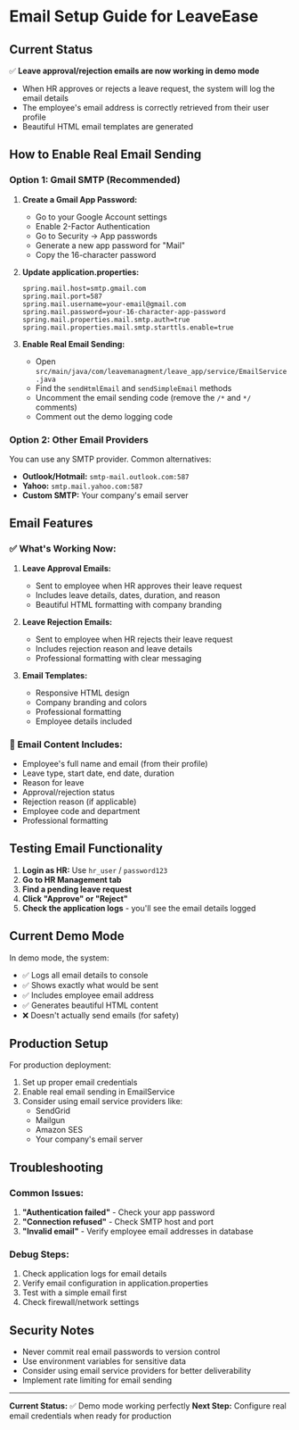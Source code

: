 # Email Setup Guide for LeaveEase

## Current Status
✅ **Leave approval/rejection emails are now working in demo mode**
- When HR approves or rejects a leave request, the system will log the email details
- The employee's email address is correctly retrieved from their user profile
- Beautiful HTML email templates are generated

## How to Enable Real Email Sending

### Option 1: Gmail SMTP (Recommended)

1. **Create a Gmail App Password:**
   - Go to your Google Account settings
   - Enable 2-Factor Authentication
   - Go to Security → App passwords
   - Generate a new app password for "Mail"
   - Copy the 16-character password

2. **Update application.properties:**
   ```properties
   spring.mail.host=smtp.gmail.com
   spring.mail.port=587
   spring.mail.username=your-email@gmail.com
   spring.mail.password=your-16-character-app-password
   spring.mail.properties.mail.smtp.auth=true
   spring.mail.properties.mail.smtp.starttls.enable=true
   ```

3. **Enable Real Email Sending:**
   - Open `src/main/java/com/leavemanagment/leave_app/service/EmailService.java`
   - Find the `sendHtmlEmail` and `sendSimpleEmail` methods
   - Uncomment the email sending code (remove the `/*` and `*/` comments)
   - Comment out the demo logging code

### Option 2: Other Email Providers

You can use any SMTP provider. Common alternatives:
- **Outlook/Hotmail:** `smtp-mail.outlook.com:587`
- **Yahoo:** `smtp.mail.yahoo.com:587`
- **Custom SMTP:** Your company's email server

## Email Features

### ✅ What's Working Now:
1. **Leave Approval Emails:**
   - Sent to employee when HR approves their leave request
   - Includes leave details, dates, duration, and reason
   - Beautiful HTML formatting with company branding

2. **Leave Rejection Emails:**
   - Sent to employee when HR rejects their leave request
   - Includes rejection reason and leave details
   - Professional formatting with clear messaging

3. **Email Templates:**
   - Responsive HTML design
   - Company branding and colors
   - Professional formatting
   - Employee details included

### 📧 Email Content Includes:
- Employee's full name and email (from their profile)
- Leave type, start date, end date, duration
- Reason for leave
- Approval/rejection status
- Rejection reason (if applicable)
- Employee code and department
- Professional formatting

## Testing Email Functionality

1. **Login as HR:** Use `hr_user` / `password123`
2. **Go to HR Management tab**
3. **Find a pending leave request**
4. **Click "Approve" or "Reject"**
5. **Check the application logs** - you'll see the email details logged

## Current Demo Mode

In demo mode, the system:
- ✅ Logs all email details to console
- ✅ Shows exactly what would be sent
- ✅ Includes employee email address
- ✅ Generates beautiful HTML content
- ❌ Doesn't actually send emails (for safety)

## Production Setup

For production deployment:
1. Set up proper email credentials
2. Enable real email sending in EmailService
3. Consider using email service providers like:
   - SendGrid
   - Mailgun
   - Amazon SES
   - Your company's email server

## Troubleshooting

### Common Issues:
1. **"Authentication failed"** - Check your app password
2. **"Connection refused"** - Check SMTP host and port
3. **"Invalid email"** - Verify employee email addresses in database

### Debug Steps:
1. Check application logs for email details
2. Verify email configuration in application.properties
3. Test with a simple email first
4. Check firewall/network settings

## Security Notes

- Never commit real email passwords to version control
- Use environment variables for sensitive data
- Consider using email service providers for better deliverability
- Implement rate limiting for email sending

---

**Current Status:** ✅ Demo mode working perfectly
**Next Step:** Configure real email credentials when ready for production 